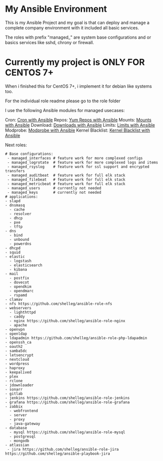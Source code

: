 # My Ansible Environment

This is my Ansible Project and my goal is that can deploy and manage a complete company environment with it included all basic services.

The roles with prefix "managed_" are system base configurations and or basics services like sshd, chrony or firewall.

# Currently my project is ONLY FOR CENTOS 7+

When i finished this for CentOS 7+, i implement it for debian like systems too.

For the individual role readme please go to the role folder

I use the following Ansible modules for managed usecases:

Cron: [Cron with Ansible](https://docs.ansible.com/ansible/latest/modules/cron_module.html)
Repos: [Yum Repos with Ansible](https://docs.ansible.com/ansible/latest/modules/yum_repository_module.html)
Mounts: [Mounts with Ansible](https://docs.ansible.com/ansible/latest/modules/mount_module.html)
Download: [Downloads with Ansible](https://docs.ansible.com/ansible/latest/modules/get_url_module.html)
Limits: [Limits with Ansible](https://docs.ansible.com/ansible/latest/modules/pam_limits_module.html)
Modprobe: [Modprobe with Ansible](https://docs.ansible.com/ansible/latest/modules/modprobe_module.html)
Kernel Blacklist: [Kernel Blacklist with Ansible](https://docs.ansible.com/ansible/latest/modules/kernel_blacklist_module.html)

Next roles:
```
# Base configurations:
 - managed_interfaces # feature work for more complexed configs
 - managed_logrotate  # feature work for more complexed logs and items
 - managed_rsyslog    # feature work for ssl support and encrypted transfers
 - managed_auditbeat  # feature work for full elk stack
 - managed_filebeat   # feature work for full elk stack
 - managed_metricbeat # feature work for full elk stack
 - managed_users      # currently not needed
 - managed_keys       # currently not needed
# applications:
- slapd
- dnsmasq
  - cache
  - resolver
  - dhcp
  - pxe
  - tftp
- dns
  - bind
  - unbound
  - powerdns
- dhcpd
- squid
- elastic
  - logstash
  - elasticsearch
  - kibana
- mail
  - postfix
  - dovecot
  - opendkim
  - opendmarc
  - rspamd
- clamav
- nfs https://github.com/shelleg/ansible-role-nfs
- webservers
  - lighthttpd
  - caddy
  - nginx https://github.com/shelleg/ansible-role-nginx
  - apache
- openvpn
- openldap
- ldapadmin https://github.com/shelleg/ansible-role-php-ldapadmin
- openssh_ca
- oauth2
- samba5dc
- letsencrypt
- nextcloud
- wordpress
- haproxy
- keepalived
- plex
- rclone
- jdownloader
- sonarr
- gitlab
- jenkins https://github.com/shelleg/ansible-role-jenkins
- grafana https://github.com/shelleg/ansible-role-grafana
- zabbix
  - webfrontend
  - server
  - proxy
  - java-gateway
- database
  - mysql https://github.com/shelleg/ansible-role-mysql
  - postgresql
  - mongodb
- atlassian
 - jira https://github.com/shelleg/ansible-role-jira https://github.com/shelleg/ansible-playbook-jira
```
